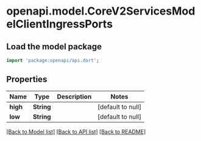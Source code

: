 # openapi.model.CoreV2ServicesModelClientIngressPorts

## Load the model package
```dart
import 'package:openapi/api.dart';
```

## Properties
Name | Type | Description | Notes
------------ | ------------- | ------------- | -------------
**high** | **String** |  | [default to null]
**low** | **String** |  | [default to null]

[[Back to Model list]](../README.md#documentation-for-models) [[Back to API list]](../README.md#documentation-for-api-endpoints) [[Back to README]](../README.md)


